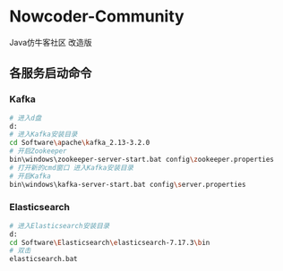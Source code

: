 # Nowcoder-Community
Java仿牛客社区 改造版

## 各服务启动命令
### Kafka
```bash
# 进入d盘
d:
# 进入Kafka安装目录
cd Software\apache\kafka_2.13-3.2.0
# 开启Zookeeper
bin\windows\zookeeper-server-start.bat config\zookeeper.properties
# 打开新的cmd窗口 进入Kafka安装目录
# 开启Kafka
bin\windows\kafka-server-start.bat config\server.properties
```

### Elasticsearch

```bash
# 进入Elasticsearch安装目录
d:
cd Software\Elasticsearch\elasticsearch-7.17.3\bin
# 双击
elasticsearch.bat
```

